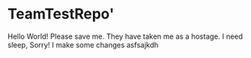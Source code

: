 # TeamTestRepo'
Hello World!
Please save me. They have taken me as a hostage.
I need sleep, Sorry!
I make some changes
asfsajkdh

